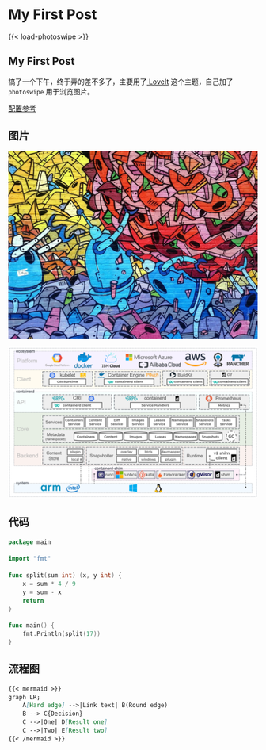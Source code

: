# My First Post

{{< load-photoswipe >}}

## My First Post

搞了一个下午，终于弄的差不多了，主要用了[ LoveIt](https://github.com/dillonzq/LoveIt) 这个主题，自己加了 `photoswipe` 用于浏览图片。

[配置参考](https://hugoloveit.com/zh-cn/posts/)



## 图片


![涂鸦](https://raw.githubusercontent.com/yzxiu/images/master/blog/graffiti-569265_1280.jpg "涂鸦")

![img](https://raw.githubusercontent.com/yzxiu/images/master/blog/architecture.png "containerd")





## 代码

```go
package main

import "fmt"

func split(sum int) (x, y int) {
	x = sum * 4 / 9
	y = sum - x
	return
}

func main() {
	fmt.Println(split(17))
}
```



## 流程图

```markdown
{{< mermaid >}}
graph LR;
    A[Hard edge] -->|Link text| B(Round edge)
    B --> C{Decision}
    C -->|One| D[Result one]
    C -->|Two| E[Result two]
{{< /mermaid >}}
```


